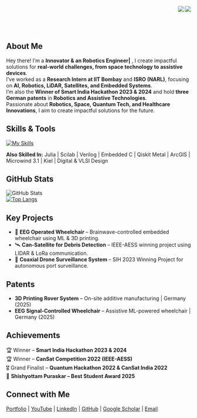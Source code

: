 
<img align="right" src="https://visitor-badge.laobi.icu/badge?page_id=megazron.megazron&left_color=blue&right_color=blue&left_text=Visitors" />

<img align="right" src="https://readme-typing-svg.herokuapp.com/?font=Satisfy&size=35&center=true&vCenter=true&width=600&color=0077B6&height=70&duration=4000&lines=Hello+There!+👋;+I'm+Gaus+Mohiuddin+Sayyad!;" />
<br><br>
<br><br>

## About Me

Hey there! I’m a **Innovator & an Robotics Engineer|** , I create impactful solutions for **real-world challenges, from space technology to assistive devices**.  
I’ve worked as a **Research Intern at IIT Bombay** and **ISRO (NARL)**, focusing on **AI, Robotics, LiDAR, Satellites, and Embedded Systems**.  
I’m also the **Winner of Smart India Hackathon 2023 & 2024** and hold **three German patents** in **Robotics and Assistive Technologies**.  
Passionate about **Robotics, Space, Quantum Tech, and Healthcare Innovations**, I aim to create impactful solutions for the future.

## Skills & Tools

[![My Skills](https://skillicons.dev/icons?i=py,cpp,c,java,js,matlab,arduino&perline=8)](https://skillicons.dev)

**Also Skilled In:** Julia | Scilab | Verilog | Embedded C | Qiskit Metal | ArcGIS | Microwind 3.1 | Kiel | Digital & VLSI Design  

## GitHub Stats

![GitHub Stats](https://github-readme-stats.vercel.app/api?username=megazron&show_icons=true&theme=radical)  
[![Top Langs](https://github-readme-stats.vercel.app/api/top-langs/?username=megazron&layout=compact&theme=dark)](https://github.com/anuraghazra/github-readme-stats)

## Key Projects

- 🚀 **EEG Operated Wheelchair** – Brainwave-controlled embedded wheelchair using ML & 3D printing.  
- 🛰️ **Can-Satellite for Debris Detection** – IEEE-AESS winning project using LIDAR & LoRa communication.  
- 🚁 **Coaxial Drone Surveillance System** – SIH 2023 Winning Project for autonomous port surveillance.  

## Patents

- **3D Printing Rover System** – On-site additive manufacturing | Germany (2025)  
- **EEG Signal-Controlled Wheelchair** – Assistive ML-powered wheelchair | Germany (2025)  

## Achievements

🏆 Winner – **Smart India Hackathon 2023 & 2024**  
🏆 Winner – **CanSat Competition 2022 (IEEE-AESS)**  
🎖️ Grand Finalist – **Quantum Hackathon 2022 & CanSat India 2022**  
🥇 **Shishyottam Puraskar – Best Student Award 2025**  

## Connect with Me

<a href="https://megazron.com" target="_blank" rel="noopener noreferrer">Portfolio</a> |
<a href="https://youtube.com/@MegaZron" target="_blank" rel="noopener noreferrer">YouTube</a> | 
<a href="https://www.linkedin.com/in/gaus-mohiuddin-sayyad/" target="_blank" rel="noopener noreferrer">LinkedIn</a> | 
<a href="https://github.com/megazron" target="_blank" rel="noopener noreferrer">GitHub</a> | 
<a href="https://scholar.google.com/citations?user=GXrd9PIAAAAJ&hl=en" target="_blank" rel="noopener noreferrer">Google Scholar</a> | 
<a href="mailto:gmsayyadsvc4@gmail.com" target="_blank" rel="noopener noreferrer">Email</a>
